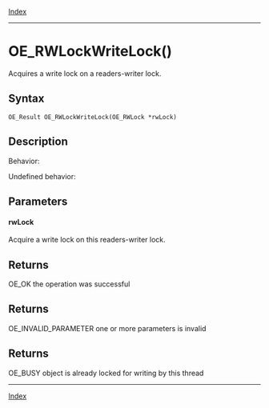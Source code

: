 [Index](index.md)

---
# OE_RWLockWriteLock()

Acquires a write lock on a readers-writer lock.

## Syntax

    OE_Result OE_RWLockWriteLock(OE_RWLock *rwLock)
## Description 

Behavior:

Undefined behavior:



## Parameters

#### rwLock

Acquire a write lock on this readers-writer lock.

## Returns

OE_OK the operation was successful

## Returns

OE_INVALID_PARAMETER one or more parameters is invalid

## Returns

OE_BUSY object is already locked for writing by this thread

---
[Index](index.md)

